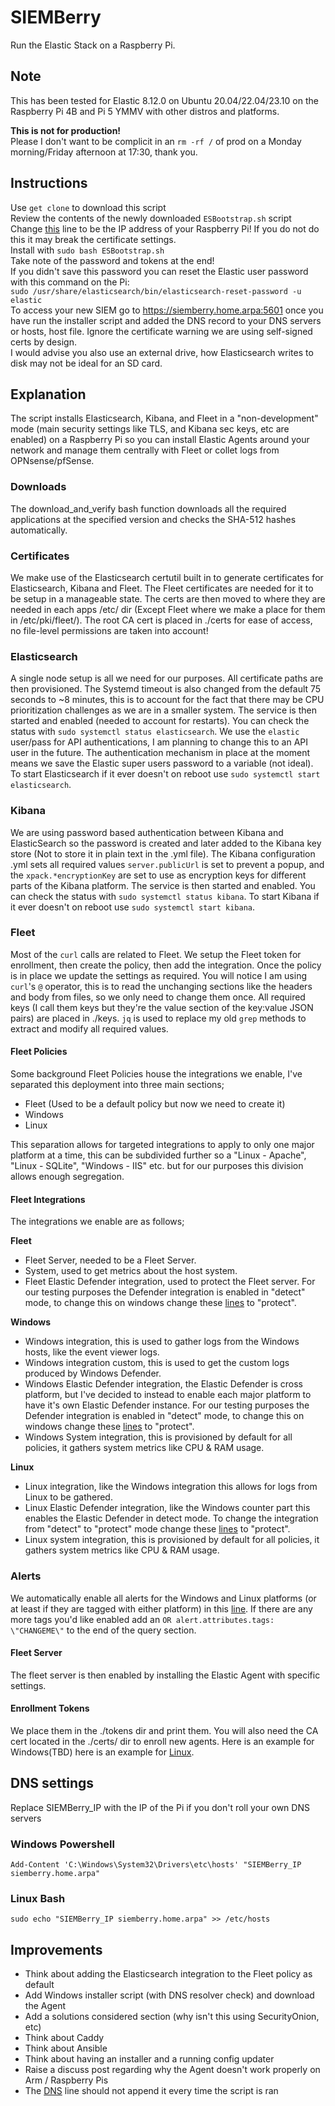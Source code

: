 # SIEMBerry 
Run the Elastic Stack on a Raspberry Pi.  
## Note  
This has been tested for Elastic 8.12.0 on Ubuntu 20.04/22.04/23.10 on the Raspberry Pi 4B and Pi 5 YMMV with other distros and platforms.

**This is not for production!**  
Please I don't want to be complicit in an `rm -rf /` of prod on a Monday morning/Friday afternoon at 17:30, thank you.  

## Instructions  
Use `get clone` to download this script  
Review the contents of the newly downloaded `ESBootstrap.sh` script  
Change [this](https://github.com/ScioShield/SIEMBerry/blob/c67e85b8768ab151d1a2960c02d8d3da37026aa8/ESBootstrap.sh#L38) line to be the IP address of your Raspberry Pi! If you do not do this it may break the certificate settings.  
Install with `sudo bash ESBootstrap.sh`  
Take note of the password and tokens at the end!  
If you didn't save this password you can reset the Elastic user password with this command
on the Pi:  
`sudo /usr/share/elasticsearch/bin/elasticsearch-reset-password -u elastic`  
To access your new SIEM go to https://siemberry.home.arpa:5601 once you have run the installer script and added the DNS record to your DNS servers or hosts, host file.   Ignore the certificate warning we are using self-signed certs by design.  
I would advise you also use an external drive, how Elasticsearch writes to disk may not be ideal for an SD card.  

## Explanation
The script installs Elasticsearch, Kibana, and Fleet in a "non-development" mode (main security settings like TLS, and Kibana sec keys, etc are enabled) on a Raspberry Pi so you can install Elastic Agents around your network and manage them centrally with Fleet or collet logs from OPNsense/pfSense.

### Downloads
The download_and_verify bash function downloads all the required applications at the specified version and checks the SHA-512 hashes automatically.  

### Certificates
We make use of the Elasticsearch certutil built in to generate certificates for Elasticsearch, Kibana and Fleet. The Fleet certificates are needed for it to be setup in a manageable state. The certs are then moved to where they are needed in each apps /etc/ dir (Except Fleet where we make a place for them in /etc/pki/fleet/). The root CA cert is placed in ./certs for ease of access, no file-level permissions are taken into account!  

### Elasticsearch
A single node setup is all we need for our purposes. All certificate paths are then provisioned. The Systemd timeout is also changed from the default 75 seconds to ~8 minutes, this is to account for the fact that there may be CPU prioritization challenges as we are in a smaller system. The service is then started and enabled (needed to account for restarts). You can check the status with `sudo systemctl status elasticsearch`. We use the `elastic` user/pass for API authentications, I am planning to change this to an API user in the future. The authentication mechanism in place at the moment means we save the Elastic super users password to a variable (not ideal). To start Elasticsearch if it ever doesn't on reboot use `sudo systemctl start elasticsearch`.

### Kibana
We are using password based authentication between Kibana and ElasticSearch so the password is created and later added to the Kibana key store (Not to store it in plain text in the .yml file). The Kibana configuration .yml sets all required values `server.publicUrl` is set to prevent a popup, and the `xpack.*encryptionKey` are set to use as encryption keys for different parts of the Kibana platform. The service is then started and enabled. You can check the status with `sudo systemctl status kibana`. To start Kibana if it ever doesn't on reboot use `sudo systemctl start kibana`.

### Fleet
Most of the `curl` calls are related to Fleet. We setup the Fleet token for enrollment, then create the policy, then add the integration. Once the policy is in place we update the settings as required. You will notice I am using `curl`'s `@` operator, this is to read the unchanging sections like the headers and body from files, so we only need to change them once. All required keys (I call them keys but they're the value section of the key:value JSON pairs) are placed in ./keys. `jq` is used to replace my old `grep` methods to extract and modify all required values.  

#### Fleet Policies
Some background Fleet Policies house the integrations we enable, I've separated this deployment into three main sections; 
- Fleet (Used to be a default policy but now we need to create it)  
- Windows  
- Linux  

This separation allows for targeted integrations to apply to only one major platform at a time, this can be subdivided further so a "Linux - Apache", "Linux - SQLite", "Windows - IIS" etc. but for our purposes this division allows enough segregation.  
#### Fleet Integrations
The integrations we enable are as follows;  

**Fleet**  
- Fleet Server, needed to be a Fleet Server.  
- System, used to get metrics about the host system.  
- Fleet Elastic Defender integration, used to protect the Fleet server. For our testing purposes the Defender integration is enabled in "detect" mode, to change this on windows change these [lines](https://github.com/ScioShield/SIEMBerry/blob/bd0e227435356737592e07801b43fa69cf2cb859/ESBootstrap.sh#L269) to "protect".  

**Windows**  
- Windows integration, this is used to gather logs from the Windows hosts, like the event viewer logs.  
- Windows integration custom, this is used to get the custom logs produced by Windows Defender.  
- Windows Elastic Defender integration, the Elastic Defender is cross platform, but I've decided to instead to enable each major platform to have it's own Elastic Defender instance. For our testing purposes the Defender integration is enabled in "detect" mode, to change this on windows change these [lines](https://github.com/ScioShield/SIEMBerry/blob/bd0e227435356737592e07801b43fa69cf2cb859/ESBootstrap.sh#L340) to "protect".  
- Windows System integration, this is provisioned by default for all policies, it gathers system metrics like CPU & RAM usage.  

**Linux**  
- Linux integration, like the Windows integration this allows for logs from Linux to be gathered.  
- Linux Elastic Defender integration, like the Windows counter part this enables the Elastic Defender in detect mode. To change the integration from "detect" to "protect" mode change these [lines](https://github.com/ScioShield/SIEMBerry/blob/bd0e227435356737592e07801b43fa69cf2cb859/ESBootstrap.sh#L376) to "protect".  
- Linux system integration, this is provisioned by default for all policies, it gathers system metrics like CPU & RAM usage.  

### Alerts
We automatically enable all alerts for the Windows and Linux platforms (or at least if they are tagged with either platform) in this [line](https://github.com/ScioShield/SIEMBerry/blob/bd0e227435356737592e07801b43fa69cf2cb859/ESBootstrap.sh#L393). If there are any more tags you'd like enabled add an `OR alert.attributes.tags: \"CHANGEME\"` to the end of the query section.

#### Fleet Server
The fleet server is then enabled by installing the Elastic Agent with specific settings.

#### Enrollment Tokens
We place them in the ./tokens dir and print them. You will also need the CA cert located in the ./certs/ dir to enroll new agents. Here is an example for Windows(TBD) here is an example for [Linux](https://github.com/ScioShield/SIEMBerry/blob/bd0e227435356737592e07801b43fa69cf2cb859/LinuxAgentInstaller.sh#L47).  


## DNS settings  
Replace SIEMBerry_IP with the IP of the Pi if you don't roll your own DNS servers  
### Windows Powershell  
`Add-Content 'C:\Windows\System32\Drivers\etc\hosts' "SIEMBerry_IP siemberry.home.arpa"`  
### Linux Bash  
`sudo echo "SIEMBerry_IP siemberry.home.arpa" >> /etc/hosts`  

## Improvements  
- Think about adding the Elasticsearch integration to the Fleet policy as default  
- Add Windows installer script (with DNS resolver check) and download the Agent  
- Add a solutions considered section (why isn't this using SecurityOnion, etc)  
- Think about Caddy  
- Think about Ansible  
- Think about having an installer and a running config updater  
- Raise a discuss post regarding why the Agent doesn't work properly on Arm / Raspberry Pis  
- The [DNS](https://github.com/ScioShield/SIEMBerry/blob/c67e85b8768ab151d1a2960c02d8d3da37026aa8/ESBootstrap.sh#L47) line should not append it every time the script is ran  